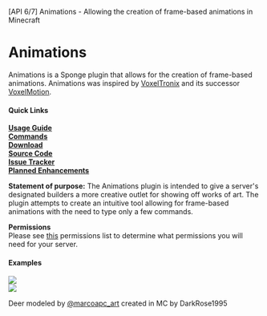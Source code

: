 [API 6/7] Animations - Allowing the creation of frame-based animations in Minecraft

# Animations
Animations is a Sponge plugin that allows for the creation of frame-based animations. Animations was inspired by [VoxelTronix](https://www.youtube.com/watch?annotation_id=annotation_683155&feature=iv&src_vid=UW54ks4ttIo&v=Y06Xgk2YI0I) and its successor [VoxelMotion](https://www.youtube.com/watch?v=Goueipj5RMM).
#### Quick Links
[**Usage Guide**](https://github.com/TheCahyag/MinecraftAnimation/wiki/Basic-Usage)  
[**Commands**](https://github.com/TheCahyag/MinecraftAnimation/wiki/Command-Descriptions)  
[**Download**](https://github.com/TheCahyag/MinecraftAnimation/releases)  
[**Source Code**](https://github.com/TheCahyag/MinecraftAnimation)  
[**Issue Tracker**](https://github.com/TheCahyag/MinecraftAnimation/issues)  
[**Planned Enhancements**](https://github.com/TheCahyag/MinecraftAnimation/projects)


**Statement of purpose:** The Animations plugin is intended to give a server's designated builders a more creative outlet for showing off works of art. The plugin attempts to create an intuitive tool allowing for frame-based animations with the need to type only a few commands.  
  
**Permissions**  
Please see [this](https://github.com/TheCahyag/MinecraftAnimation/wiki/Permissions) permissions list to determine what permissions you will need for your server.
#### Examples
<img src='/uploads/default/original/3X/3/c/3cdc7a1541e5e4e35c85d67b07a754a73d791bbe.gif'> 
<br/>
<img src='/uploads/default/original/3X/9/2/928521d89a3f90fad4bd05096aba60f0a4708d00.gif'>  

Deer modeled by [@marcoapc_art](https://twitter.com/marcoapc_art?lang=en) created in MC by DarkRose1995